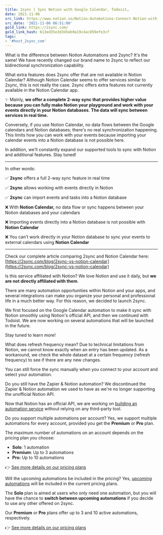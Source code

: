 ```yaml
---
title: 2sync | Sync Notion with Google Calendar, Todoist…
date: 2021-11-06
src_link: https://www.notion.so/Notion-Automations-Connect-Notion-with-your-Apps-c3a1f156ee264c0fb21bd397751ceed3
src_date: '2021-11-06 06:51:00'
gold_link: https://2sync.com/
gold_link_hash: 613ed35e3d345eb9a19c4ac859efe3cf
tags:
- '#host_2sync_com'
---
```



What is the difference between Notion Automations and 2sync?
 It's the same! We have recently changed our brand name to 2sync to reflect our bidirectional synchronization capability. 


What extra features does 2sync offer that are not available in Notion Calendar?
 Although Notion Calendar seems to offer services similar to 2sync, this is not really the case. 2sync offers extra features not currently available in the Notion Calendar app.

✨ Mainly, **we offer a complete 2-way sync that provides higher value because you can fully make Notion your playground and work with your events directly in your Notion databases**. **The data will sync between services in real time.**

Conversely, if you use Notion Calendar, no data flows between the Google calendars and Notion databases; there's no real synchronization happening. This limits how you can work with your events because importing your calendar events into a Notion database is not possible here.

In addition, we'll constantly expand our supported tools to sync with Notion and additional features. Stay tuned!



---

In other words:

✅ **2sync** offers a full 2-way sync feature in real time

✅ **2sync** allows working with events directly in Notion

✅ **2sync** can import events and tasks into a Notion database

❌ With **Notion Calendar,** no data flow or sync happens between your Notion databases and your calendars

❌ Importing events directly into a Notion database is not possible with **Notion Calendar**

❌ You can't work directly in your Notion database to sync your events to external calendars using **Notion Calendar**



---

Check our complete article comparing 2sync and Notion Calendar here: [https://2sync.com/blog/2sync-vs-notion-calendar](https://2sync.com/blog/2sync-vs-notion-calendar)


Is this service affiliated with Notion?
 We love Notion and use it daily, but **we are not directly affiliated with them**.

There are many automation opportunities within Notion and your apps, and several integrations can make you organize your personal and professional life in a much better way. For this reason, we decided to launch 2sync.

We first focused on the Google Calendar automation to make it sync with Notion smoothly using Notion's official API, and then we continued with Todoist. We are now working on several automations that will be launched in the future. 

Stay tuned to learn more!


What does refresh frequency mean?
 Due to technical limitations from Notion, we cannot know exactly when an entry has been updated. As a workaround, we check the whole dataset at a certain frequency (refresh frequency) to see if there are any new changes.

You can still force the sync manually when you connect to your account and select your automation.


Do you still have the Zapier & Notion automation?
 We discontinued the Zapier & Notion automation we used to have as we're no longer supporting the unofficial Notion API.

Now that Notion has an official API, we are working on [building an automation service](https://2sync.com/request-advanced) without relying on any third-party tool.


Do you support multiple automations per account?
 Yes, we support multiple automations for every account, provided you get the **Premium** or **Pro** plan. 

The maximum number of automations on an account depends on the pricing plan you choose:

* **Solo**: 1 automation
* **Premium**: Up to 3 automations
* **Pro:** Up to 10 automations

👉 [See more details on our pricing plans](https://2sync.com/#pricing)


Will the upcoming automations be included in the pricing?
 Yes, [upcoming automations](https://2sync.com/feature-requests) will be included in the current pricing plans.

The **Solo** plan is aimed at users who only need one automation, but you will have the chance to **switch between upcoming automations** if you decide to use any other offered on 2sync.

Our **Premium** or **Pro** plans offer up to 3 and 10 active automations, respectively.

👉 [See more details on our pricing plans](https://2sync.com/#pricing)
